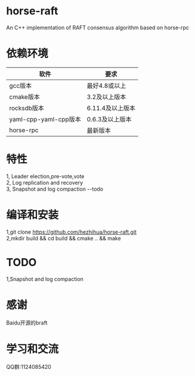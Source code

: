# horse-raft
An  C++ implementation of RAFT consensus algorithm based on horse-rpc

# 依赖环境
| 软件	 | 要求 |
| ----- | ----- |
| gcc版本 | 最好4.8或以上 |
| cmake版本 | 3.2及以上版本 |
| rocksdb版本 | 6.11.4及以上版本 |
| yaml-cpp-yaml-cpp版本 | 0.6.3及以上版本 |
| horse-rpc | 最新版本 |
# 特性
1, Leader election,pre-vote,vote  
2, Log replication and recovery  
3, Snapshot and log compaction --todo


# 编译和安装

1,git clone https://github.com/hezhihua/horse-raft.git  
2,mkdir build && cd build && cmake ..  && make 


# TODO   
1,Snapshot and log compaction     


# 感谢
Baidu开源的braft

# 学习和交流
QQ群:1124085420  
